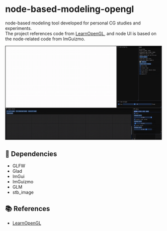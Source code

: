 # node-based-modeling-opengl
node-based modeling tool developed for personal CG studies and experiments.  
The project references code from [LearnOpenGL](https://learnopengl.com/), and node UI is based on the node-related code from ImGuizmo.

![Demo](asset/demo.gif)
## 🧩 Dependencies
- GLFW
- Glad
- ImGui
- ImGuizmo
- GLM
- stb_image

## 📚 References
- [LearnOpenGL](https://learnopengl.com/)  
